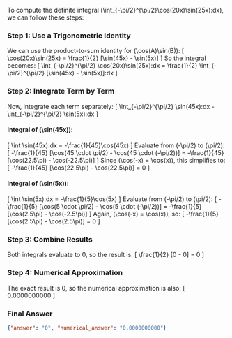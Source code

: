 To compute the definite integral \(\int_{-\pi/2}^{\pi/2}\cos(20x)\sin(25x)\:dx\), we can follow these steps:

### Step 1: Use a Trigonometric Identity
We can use the product-to-sum identity for \(\cos(A)\sin(B)\):
\[
\cos(20x)\sin(25x) = \frac{1}{2} [\sin(45x) - \sin(5x)]
\]
So the integral becomes:
\[
\int_{-\pi/2}^{\pi/2} \cos(20x)\sin(25x)\:dx = \frac{1}{2} \int_{-\pi/2}^{\pi/2} [\sin(45x) - \sin(5x)]\:dx
\]

### Step 2: Integrate Term by Term
Now, integrate each term separately:
\[
\int_{-\pi/2}^{\pi/2} \sin(45x)\:dx - \int_{-\pi/2}^{\pi/2} \sin(5x)\:dx
\]

#### Integral of \(\sin(45x)\):
\[
\int \sin(45x)\:dx = -\frac{1}{45}\cos(45x)
\]
Evaluate from \(-\pi/2\) to \(\pi/2\):
\[
-\frac{1}{45} [\cos(45 \cdot \pi/2) - \cos(45 \cdot (-\pi/2))] = -\frac{1}{45} [\cos(22.5\pi) - \cos(-22.5\pi)]
\]
Since \(\cos(-x) = \cos(x)\), this simplifies to:
\[
-\frac{1}{45} [\cos(22.5\pi) - \cos(22.5\pi)] = 0
\]

#### Integral of \(\sin(5x)\):
\[
\int \sin(5x)\:dx = -\frac{1}{5}\cos(5x)
\]
Evaluate from \(-\pi/2\) to \(\pi/2\):
\[
-\frac{1}{5} [\cos(5 \cdot \pi/2) - \cos(5 \cdot (-\pi/2))] = -\frac{1}{5} [\cos(2.5\pi) - \cos(-2.5\pi)]
\]
Again, \(\cos(-x) = \cos(x)\), so:
\[
-\frac{1}{5} [\cos(2.5\pi) - \cos(2.5\pi)] = 0
\]

### Step 3: Combine Results
Both integrals evaluate to 0, so the result is:
\[
\frac{1}{2} [0 - 0] = 0
\]

### Step 4: Numerical Approximation
The exact result is 0, so the numerical approximation is also:
\[
0.0000000000
\]

### Final Answer
```json
{"answer": "0", "numerical_answer": "0.0000000000"}
```